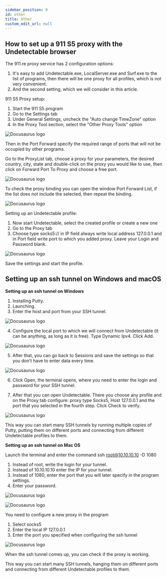 ```yaml
---
sidebar_position: 0
id: other
title: Other
custom_edit_url: null
---
```


## How to set up a 911 S5 proxy with the Undetectable browser

The 911.re proxy service has 2 configuration options:

1. It's easy to add Undetectable.exe, LocalServer.exe and Surf.exe to the list of programs, then there will be one proxy for all profiles, which is not very convenient.
2. And the second setting, which we will consider in this article.

911 S5 Proxy setup:

1. Start the 911 S5 program
2. Go to the Settings tab
3. Under General Settings, uncheck the "Auto change TimeZone" option
4. In the Proxy Tool section, select the "Other Proxy Tools" option

![Docusaurus logo](/img/other/proxies-911/proxies-911-1.png)

Then in the Port Forward specify the required range of ports that will not be occupied by other programs.

Go to the ProxyList tab, choose a proxy for your parameters, the desired country, city, state and double-click on the proxy you would like to use, then click on Forward Port To Proxy and choose a free port.

![Docusaurus logo](/img/other/proxies-911/proxies-911-2.png)

To check the proxy binding you can open the window Port Forward List, if the list does not include the selected, then repeat the binding.

![Docusaurus logo](/img/other/proxies-911/proxies-911-3.png)

Setting up an Undetectable profile:

1. Now start Undetectable, select the created profile or create a new one
2. Go to the Proxy tab
3. Choose type socks5:// in IP field always write local address 127.0.0.1 and in Port field write port to which you added proxy. Leave your Login and Password blank.

![Docusaurus logo](/img/other/proxies-911/proxies-911-4.jpg)

Save the settings and start the profile.

## Setting up an ssh tunnel on Windows and macOS

**Setting up an ssh tunnel on Windows**

1. Installing Putty.
2. Launching.
3. Enter the host and port from your SSH tunnel.

![Docusaurus logo](/img/other/putty/putty-1.png)

4. Configure the local port to which we will connect from Undetectable (it can be anything, as long as it is free). Type Dynamic Ipv4. Click Add.

![Docusaurus logo](/img/other/putty/putty-2.png)

5. After that, you can go back to Sessions and save the settings so that you don’t have to enter data every time.

![Docusaurus logo](/img/other/putty/putty-3.png)

6. Click Open, the terminal opens, where you need to enter the login and password for your SSH tunnel.

7. After that you can open Undetectable. There you choose any profile and on the Proxy tab configure: proxy type Socks5, Host 127.0.0.1 and the port that you selected in the fourth step. Click Check to verify.

![Docusaurus logo](/img/other/putty/putty-4.png)

This way you can start many SSH tunnels by running multiple copies of Putty, putting them on different ports and connecting from different Undetectable profiles to them.

**Setting up an ssh tunnel on Mac OS**

Launch the terminal and enter the command ssh root@10.10.10.10 -D 1080

1. Instead of root, write the login for your tunnel.
2. Instead of 10.10.10.10 enter the IP for your tunnel.
3. Instead of 1080, enter the port that you will later specify in the program settings.
4. Enter your password.

![Docusaurus logo](/img/other/putty/putty-5.png)

![Docusaurus logo](/img/other/putty/putty-6.png)

You need to configure a new proxy in the program

1. Select socks5
2. Enter the local IP 127.0.0.1
3. Enter the port you specified when configuring the ssh tunnel

![Docusaurus logo](/img/other/putty/putty-7.png)

When the ssh tunnel comes up, you can check if the proxy is working.

This way you can start many SSH tunnels, hanging them on different ports and connecting from different Undetectable profiles to them.
